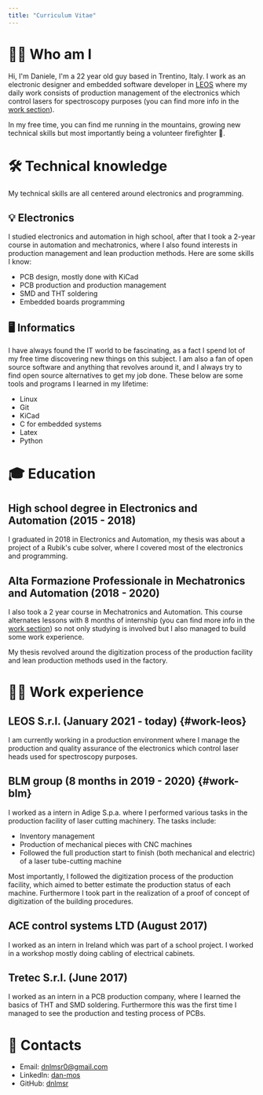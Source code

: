```yaml
---
title: "Curriculum Vitae"
---
```

🙋‍♂️ Who am I
=============

Hi, I'm Daniele, I'm a 22 year old guy based in Trentino, Italy. I
work as an electronic designer and embedded software developer in
[LEOS](http://www.leos-instruments.com) where my daily work consists of
production management of the electronics which control lasers for
spectroscopy purposes (you can find more info in the [work
section](#work-leos)).

In my free time, you can find me running in the mountains, growing new
technical skills but most importantly being a volunteer firefighter 🚒.

🛠️ Technical knowledge
======================

My technical skills are all centered around electronics and programming.

💡 Electronics
-------------

I studied electronics and automation in high school, after that I took a
2-year course in automation and mechatronics, where I also found
interests in production management and lean production methods. Here are
some skills I know:

-   PCB design, mostly done with KiCad
-   PCB production and production management
-   SMD and THT soldering
-   Embedded boards programming

🖥️ Informatics
--------------

I have always found the IT world to be fascinating, as a fact I spend
lot of my free time discovering new things on this subject. I am also a
fan of open source software and anything that revolves around it, and I
always try to find open source alternatives to get my job done. These
below are some tools and programs I learned in my lifetime:

-   Linux
-   Git
-   KiCad
-   C for embedded systems
-   Latex
-   Python

🎓 Education
===========

High school degree in Electronics and Automation (2015 - 2018)
--------------------------------------------------------------

I graduated in 2018 in Electronics and Automation, my thesis was about a
project of a Rubik's cube solver, where I covered most of the
electronics and programming.

Alta Formazione Professionale in Mechatronics and Automation (2018 - 2020)
--------------------------------------------------------------------------

I also took a 2 year course in Mechatronics and Automation. This course
alternates lessons with 8 months of internship (you can find more info
in the [work section](#work-blm)) so not only studying is involved but I
also managed to build some work experience.

My thesis revolved around the digitization process of the production
facility and lean production methods used in the factory.

👨‍💻 Work experience
===================

LEOS S.r.l. (January 2021 - today) {#work-leos}
-------------------------------------------------

I am currently working in a production environment where I manage the
production and quality assurance of the electronics which control laser
heads used for spectroscopy purposes.

BLM group (8 months in 2019 - 2020) {#work-blm}
-------------------------------------------------

I worked as a intern in Adige S.p.a. where I performed various tasks in
the production facility of laser cutting machinery. The tasks include:

-   Inventory management
-   Production of mechanical pieces with CNC machines
-   Followed the full production start to finish (both mechanical and
    electric) of a laser tube-cutting machine

Most importantly, I followed the digitization process of the production
facility, which aimed to better estimate the production status of each
machine. Furthermore I took part in the realization of a proof of
concept of digitization of the building procedures.

ACE control systems LTD (August 2017)
-------------------------------------

I worked as an intern in Ireland which was part of a school project. I
worked in a workshop mostly doing cabling of electrical cabinets.

Tretec S.r.l. (June 2017)
-------------------------

I worked as an intern in a PCB production company, where I learned the
basics of THT and SMD soldering. Furthermore this was the first time I
managed to see the production and testing process of PCBs.

📧 Contacts
==========

-   Email: <dnlmsr0@gmail.com>
-   LinkedIn: [dan-mos](https://www.linkedin.com/in/dan-mos)
-   GitHub: [dnlmsr](https://github.com/dnlmsr)
